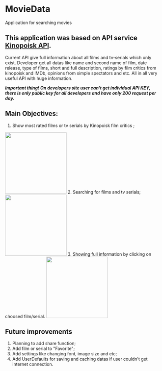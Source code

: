 # MovieData
Application for searching movies
## **This application was based on API service [Kinopoisk API](https://kinopoisk.dev/).**
Current API give full information about all films and tv-serials which only exist. Developer get all datas like name and second name of film, date release, type of films, short and full description, ratings by film critics from kinopoisk and IMDb, opinions from simple spectators and etc. All in all very useful API with huge information. 

***Important thing! On developers site user can't get individual API KEY, there is only public key for all developers and have only 200 request per day.***

## **Main Objectives:**
1.  Show most rated films or tv serials by Kinopoisk film critics ;
  <img src="https://user-images.githubusercontent.com/70747233/187066489-d91977c1-1e6a-4b20-bc59-0a0a9287ac21.png" width="200">
2.  Searching for films and tv serials;
  <img src="https://user-images.githubusercontent.com/70747233/187066494-85a36e7f-09b8-4e95-b101-4437b383c264.png" width="200">
3.  Showing full information by clicking on choosed film/serial.
  <img src="https://user-images.githubusercontent.com/70747233/187066499-604dccbb-76d8-47f5-96a5-6c53a1e7aca7.png" width="200">

## **Future improvements**
1.  Planning to add share function;
2.  Add film or serial to "Favorite";
3.  Add settings like changing font, image size and etc;
4.  Add UserDefaults for saving and caching datas if user couldn't get internet connection.


